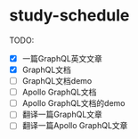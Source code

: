 # study-schedule

TODO:

- [x] 一篇GraphQL英文文章
- [x] GraphQL文档
- [ ] GraphQL文档demo
- [ ] Apollo GraphQL文档
- [ ] Apollo GraphQL文档的demo
- [ ] 翻译一篇GraphQL文章
- [ ] 翻译一篇Apollo GraphQL文章
